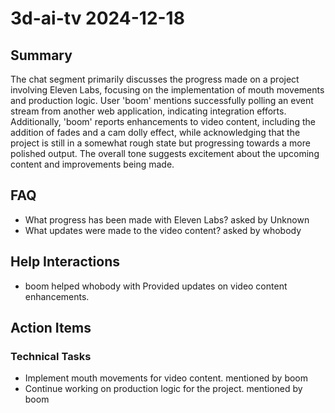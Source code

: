 # 3d-ai-tv 2024-12-18

## Summary
The chat segment primarily discusses the progress made on a project involving Eleven Labs, focusing on the implementation of mouth movements and production logic. User 'boom' mentions successfully polling an event stream from another web application, indicating integration efforts. Additionally, 'boom' reports enhancements to video content, including the addition of fades and a cam dolly effect, while acknowledging that the project is still in a somewhat rough state but progressing towards a more polished output. The overall tone suggests excitement about the upcoming content and improvements being made.

## FAQ
- What progress has been made with Eleven Labs? asked by Unknown
- What updates were made to the video content? asked by whobody

## Help Interactions
- boom helped whobody with Provided updates on video content enhancements.

## Action Items

### Technical Tasks
- Implement mouth movements for video content. mentioned by boom
- Continue working on production logic for the project. mentioned by boom